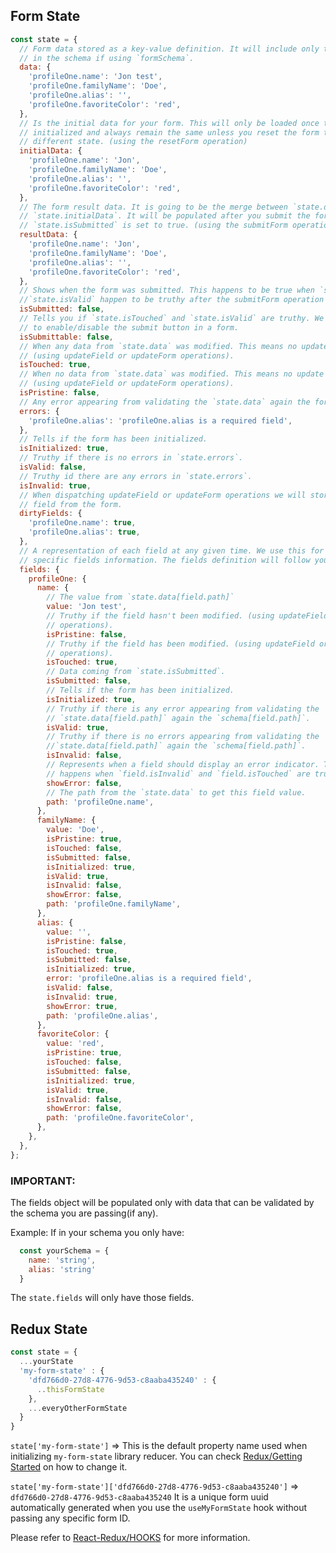 ## Form State

```js
const state = {
  // Form data stored as a key-value definition. It will include only the fields defined
  // in the schema if using `formSchema`.
  data: {
    'profileOne.name': 'Jon test',
    'profileOne.familyName': 'Doe',
    'profileOne.alias': '',
    'profileOne.favoriteColor': 'red',
  },
  // Is the initial data for your form. This will only be loaded once the form is
  // initialized and always remain the same unless you reset the form to a 
  // different state. (using the resetForm operation)
  initialData: {
    'profileOne.name': 'Jon',
    'profileOne.familyName': 'Doe',
    'profileOne.alias': '',
    'profileOne.favoriteColor': 'red',
  },
  // The form result data. It is going to be the merge between `state.data` and
  // `state.initialData`. It will be populated after you submit the form and
  // `state.isSubmitted` is set to true. (using the submitForm operation)
  resultData: {
    'profileOne.name': 'Jon',
    'profileOne.familyName': 'Doe',
    'profileOne.alias': '',
    'profileOne.favoriteColor': 'red',
  },
  // Shows when the form was submitted. This happens to be true when `state.isTouched` and
  //`state.isValid` happen to be truthy after the submitForm operation was dispatched.
  isSubmitted: false,
  // Tells you if `state.isTouched` and `state.isValid` are truthy. We usually use this state
  // to enable/disable the submit button in a form.
  isSubmittable: false,
  // When any data from `state.data` was modified. This means no update dispatched
  // (using updateField or updateForm operations).
  isTouched: true,
  // When no data from `state.data` was modified. This means no update dispatched
  // (using updateField or updateForm operations).
  isPristine: false,
  // Any error appearing from validating the `state.data` again the form `schema`.
  errors: {
    'profileOne.alias': 'profileOne.alias is a required field',
  },
  // Tells if the form has been initialized.
  isInitialized: true,
  // Truthy if there is no errors in `state.errors`.
  isValid: false,
  // Truthy id there are any errors in `state.errors`.
  isInvalid: true,
  // When dispatching updateField or updateForm operations we will store any modified
  // field from the form.
  dirtyFields: {
    'profileOne.name': true,
    'profileOne.alias': true,
  },
  // A representation of each field at any given time. We use this for query the field to get
  // specific fields information. The fields definition will follow your data structure.
  fields: {
    profileOne: {
      name: {
        // The value from `state.data[field.path]`
        value: 'Jon test',
        // Truthy if the field hasn't been modified. (using updateField or updateForm
        // operations).
        isPristine: false,
        // Truthy if the field has been modified. (using updateField or updateForm
        // operations).
        isTouched: true,
        // Data coming from `state.isSubmitted`.
        isSubmitted: false,
        // Tells if the form has been initialized.
        isInitialized: true,
        // Truthy if there is any error appearing from validating the
        // `state.data[field.path]` again the `schema[field.path]`.
        isValid: true,
        // Truthy if there is no errors appearing from validating the
        //`state.data[field.path]` again the `schema[field.path]`.
        isInvalid: false,
        // Represents when a field should display an error indicator. This
        // happens when `field.isInvalid` and `field.isTouched` are truthy.
        showError: false,
        // The path from the `state.data` to get this field value.
        path: 'profileOne.name',
      },
      familyName: {
        value: 'Doe',
        isPristine: true,
        isTouched: false,
        isSubmitted: false,
        isInitialized: true,
        isValid: true,
        isInvalid: false,
        showError: false,
        path: 'profileOne.familyName',
      },
      alias: {
        value: '',
        isPristine: false,
        isTouched: true,
        isSubmitted: false,
        isInitialized: true,
        error: 'profileOne.alias is a required field',
        isValid: false,
        isInvalid: true,
        showError: true,
        path: 'profileOne.alias',
      },
      favoriteColor: {
        value: 'red',
        isPristine: true,
        isTouched: false,
        isSubmitted: false,
        isInitialized: true,
        isValid: true,
        isInvalid: false,
        showError: false,
        path: 'profileOne.favoriteColor',
      },
    },
  },
};
```

### IMPORTANT:

The fields object will be populated only with data that can be validated by the schema you are passing(if any).

Example: If in your schema you only have:

```js
  const yourSchema = {
    name: 'string',
    alias: 'string'
  }
```

The `state.fields` will only have those fields.

## Redux State

```js
const state = {
  ...yourState
  'my-form-state' : {
    'dfd766d0-27d8-4776-9d53-c8aaba435240' : {
      ..thisFormState
    },
    ...everyOtherFormState
  }
}

```

`state['my-form-state']` => This is the default property name used when initializing `my-form-state` library reducer.
You can check <a href="/#/redux/get-started/README#my-form-library-redux-configuration">Redux/Getting Started</a> on how to change it.

`state['my-form-state']['dfd766d0-27d8-4776-9d53-c8aaba435240']` => `dfd766d0-27d8-4776-9d53-c8aaba435240` It is a unique form uuid automatically generated when you
use the `useMyFormState` hook without passing any specific form ID.

Please refer to <a href="/#/react-redux/hook/README#react-redux-hooks">React-Redux/HOOKS</a> for more information.
